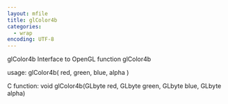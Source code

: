 ```yaml
---
layout: mfile
title: glColor4b
categories:
  - wrap
encoding: UTF-8
---
```


glColor4b  Interface to OpenGL function glColor4b

usage:  glColor4b( red, green, blue, alpha )

C function:  void glColor4b(GLbyte red, GLbyte green, GLbyte blue, GLbyte alpha)